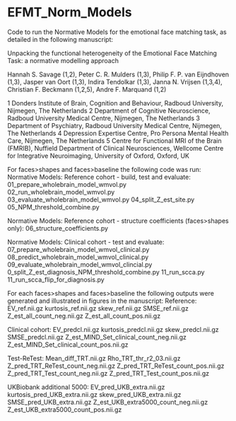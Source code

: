 # EFMT_Norm_Models
Code to run the Normative Models for the emotional face matching task, as detailed in the following manuscript: 


Unpacking the functional heterogeneity of the Emotional Face Matching Task: a normative modelling approach

Hannah S. Savage (1,2), Peter C. R. Mulders (1,3), Philip F. P. van Eijndhoven (1,3), Jasper van Oort (1,3), Indira Tendolkar (1,3), Janna N. Vrijsen (1,3,4), Christian F. Beckmann (1,2,5), Andre F. Marquand (1,2)

1 Donders Institute of Brain, Cognition and Behaviour, Radboud University, Nijmegen, The Netherlands
2 Department of Cognitive Neuroscience, Radboud University Medical Centre, Nijmegen, The Netherlands
3 Department of Psychiatry, Radboud University Medical Centre, Nijmegen, The Netherlands
4 Depression Expertise Centre, Pro Persona Mental Health Care, Nijmegen, The Netherlands 
5 Centre for Functional MRI of the Brain (FMRIB), Nuffield Department of Clinical Neurosciences, Wellcome Centre for Integrative Neuroimaging, University of Oxford, Oxford, UK


For faces>shapes and faces>baseline the following code was run:
Normative Models: Reference cohort - build, test and evaluate: 
	01_prepare_wholebrain_model_wmvol.py
	02_run_wholebrain_model_wmvol.py
	03_evaluate_wholebrain_model_wmvol.py
	04_split_Z_est_site.py
	05_NPM_threshold_combine.py

Normative Models: Reference cohort - structure coefficients (faces>shapes only):
	06_structure_coefficients.py

Normative Models: Clinical cohort - test and evaluate: 
	07_prepare_wholebrain_model_wmvol_clinical.py
	08_predict_wholebrain_model_wmvol_clinical.py
	09_evaluate_wholebrain_model_wmvol_clincial.py
	0_split_Z_est_diagnosis_NPM_threshold_combine.py
	11_run_scca.py
	11_run_scca_flip_for_diagnosis.py



For each faces>shapes and faces>baseline the following outputs were generated and illustrated in figures in the manuscript:
Reference:
	EV_ref.nii.gz
	kurtosis_ref.nii.gz
	skew_ref.nii.gz
	SMSE_ref.nii.gz
	Z_est_all_count_neg.nii.gz
	Z_est_all_count_pos.nii.gz

Clinical cohort:
	EV_predcl.nii.gz
	kurtosis_predcl.nii.gz
	skew_predcl.nii.gz
	SMSE_predcl.nii.gz
	Z_est_MIND_Set_clinical_count_neg.nii.gz
	Z_est_MIND_Set_clinical_count_pos.nii.gz

Test-ReTest:
	Mean_diff_TRT.nii.gz
	Rho_TRT_thr_r2_03.nii.gz
	Z_pred_TRT_ReTest_count_neg.nii.gz
	Z_pred_TRT_ReTest_count_pos.nii.gz
	Z_pred_TRT_Test_count_neg.nii.gz
	Z_pred_TRT_Test_count_pos.nii.gz

UKBiobank additional 5000: 
	EV_pred_UKB_extra.nii.gz
	kurtosis_pred_UKB_extra.nii.gz
	skew_pred_UKB_extra.nii.gz
	SMSE_pred_UKB_extra.nii.gz
	Z_est_UKB_extra5000_count_neg.nii.gz
	Z_est_UKB_extra5000_count_pos.nii.gz




